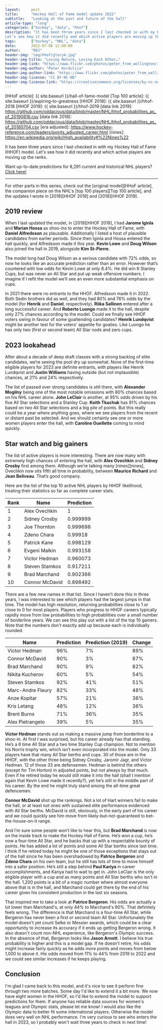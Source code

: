 ```yaml
---
layout:     post
title:      "Hockey Hall of Fame model update 2022"
subtitle:   "Looking at the past and future of the hall"
article-type: "long"
categories: ["hockey", "data", "hhof"]
description: "It has been three years since I last checked in with my Hockey Hall of Fame (HHOF) model.
Let's see how it did recently and which active players are moving up the ranks."
tags:       ["hockey", "NHL", "data"]
date:       2022-07-06 12:00:00
author:     "RDJ"
header-img: "img/hhof/glory4.jpg"
header-img-title: "Loving Nature, Loving Each Other…"
header-img-link: "https://www.flickr.com/photos/peter_from_wellington/15119393337/"
header-img-author: "Peter Kurdulija"
header-img-author-link: "https://www.flickr.com/photos/peter_from_wellington/"
header-img-license: "CC BY-NC-ND"
header-img-license-link: "https://creativecommons.org/licenses/by-nc-nd/2.0/"
---
```


[data link]: https://github.com/oddacious/data/blob/master/NHL/hhof_probabilities_as_of_20220703.csv

[HHoF article]: {{ site.baseurl }}/hall-of-fame-model
[Top 100 article]: {{ site.baseurl }}/aspiring-to-greatness
[HHOF 2018]: {{ site.baseurl }}/hhof-2018
[HHOF 2019]: {{ site.baseurl }}/hhof-2019
[data link 2019]: https://github.com/oddacious/data/blob/master/NHL/hhof_probabilities_as_of_20190816.csv
[data link 2018]: https://github.com/oddacious/data/blob/master/NHL/hhof_probabilities_as_of_20180704.csv
[era adjusted]: https://www.hockey-reference.com/leaders/points_adjusted_career.html
[nines]: https://en.wikipedia.org/wiki/High_availability#%22Nines%22

It has been three years since I last checked in with my Hockey Hall of Fame (HHOF) model. Let's see how it did recently
and which active players are moving up the ranks.

Want up-to-date predictions for 8,291 current and historical NHL players? [Click here!][data link]

---


For other parts in this series, check out the [original model][HHoF article], the companion piece on the NHL's [top 100
players][Top 100 article], and the updates I wrote in [2018][HHOF 2018] and [2019][HHOF 2019].

## 2019 review

When I last updated the model, in [2019][HHOF 2019], I had **Jarome Iginla** and **Marian Hossa** as shoo-ins to enter the Hockey
Hall of Fame, with **Daniel Alfredsson** as plausable. Additionally I listed a host of plausible candidates from earlier periods.
Since then Iginla and Hossa entered the hall quickly, and Alfredsson made it this year. **Kevin Lowe** and **Doug Wilson** also
joined the hall in 2019, alongside **Kim St-Pierre**.

The model long had Doug Wilson as a serious candidate with 72% odds, so now he looks like an accurate prediction rather than an error. However
that’s countered with low odds for Kevin Lowe at only 8.4%. He did win 6 Stanley Cups, but was never an All Star and put up
weak offensive numbers. I imagine if I refit the model we’ll see an even more substantial emphasis on cups.

In 2021 there were no entrants to the HHOF. Alfredsson made it in 2022. Both Sedin brothers did as well, and they had 80%
and 76% odds by the model (for **Henrik** and **Daniel**, respectively). **Riika Sallinen** entered after a long
successful career. And **Roberto Luongo** made it to the hall, despite only 27% chances according to the model. Could we 
finally see HHOF voters swing in favour of some goaltending candidates? **Henrik Lundqvist** might be another test for
the voters' appetite for goalies. Like Luongo he has only two (first or second team) All Star nods and zero cups.

## 2023 lookahead

After about a decade of deep draft classes with a strong backlog of elite candidates, we’re seeing the pool dry up
somewhat. None of the first-time eligible players for 2023 are definite entrants, with players like Henrik Lundqvist and
**Justin Williams** having outside (but not implausible) chances, at 21% and 24% respectively.

The list of passed over strong candidates is still there, with **Alexander Mogilny** being one of the most notable
omissions with 80% chances based on his NHL career alone. **John LeClair** is another, at 95% odds driven by his five All Star selections
and a Stanley Cup. **Keith Tkachuk** has 91% chances based on two All Star selections and a big pile
of points. But this really could be a year where anything goes, where we see players from the recent or distant past be
selected. And we should certainly see one or more women players enter the hall, with **Caroline Ouellette** coming to mind
quickly.

## Star watch and big gainers

The list of active players is more interesting. There are now many with extremely high chances of entering the
hall, with **Alex Ovechkin** and **Sidney Crosby** first among them. Although we’re talking many [nines][nines], Ovechkin now sits
fifth all time in probability, between **Maurice Richard** and **Jean Beliveau**. That’s good company.

Here are the list of the top 10 active NHL players by HHOF likelihood, treating their statistics so far as complete
career stats.

| Rank | Name           | Prediction |
|------|----------------|------------|
| 1    | Alex Ovechkin  | 1          |
| 2    | Sidney Crosby  | 0.999999   |
| 3    | Joe Thornton   | 0.999698   |
| 4    | Zdeno Chara    | 0.99918    |
| 5    | Patrick Kane   | 0.998129   |
| 6    | Evgeni Malkin  | 0.993158   |
| 7    | Victor Hedman  | 0.960073   |
| 8    | Steven Stamkos | 0.917211   |
| 9    | Brad Marchand  | 0.902366   |
| 10   | Connor McDavid | 0.898492   |


There are a few new names in that list. Since I haven’t done this in three years, I was interested to see which players had
the largest jumps in that time. The model has high resolution, returning probabilities close to 1 or close to 0 for most
players. Players who progress to HHOF careers typically rapidly move from low probabilities to high probabilities over a small
number of borderline years. We can see this play out with a list of the top 10 gainers. Note that the numbers don't
exactly add up because each is individually rounded.

| Name              | Prediction | Prediction (2019) | Change |
|-------------------|------------|-------------------|--------|
| Victor Hedman     |        96% |                7% |    89% |
| Connor McDavid    |        90% |                3% |    87% |
| Brad Marchand     |        90% |                9% |    82% |
| Nikita Kucherov   |        60% |                5% |    54% |
| Steven Stamkos    |        92% |               41% |    51% |
| Marc-Andre Fleury |        82% |               33% |    48% |
| Anze Kopitar      |        57% |               21% |    36% |
| Kris Letang       |        48% |               12% |    36% |
| Brent Burns       |        71% |               36% |    35% |
| Alex Pietrangelo  |        39% |                5% |    35% |

**Victor Hedman** stands out as making a massive jump from borderline to a shoo-in. At first I was surprised, but his career already has
that standing. He’s a 6 time All Star and a two time Stanley Cup champion. Not to mention his Norris trophy win, which
isn’t even incorporated into the model. Only 33 players have that many All Star berths and cups. 30 of those are in the
HHOF, with the other three being Sidney Crosby, Jaromir Jagr, and Victor Hedman. 12 of those 33 are defensemen. Hedman
is behind the others (except for Tim Horton) in adjusted points, but not always by that much. Even if he retired today
he would still make it into the hall (shall I mention again that Kevin Lowe made it recently?), yet he’s still in the
middle part of his career. By the end he might truly stand among the all-time great defencemen.

**Connor McDavid** shot up the rankings. Not a lot of Hart winners fail to make the hall, or at least not ones with
sustained elite performance evidenced with All Star berths. McDavid is still, obviously, in the early part of his career and
we could quickly see him move from likely-but-not-guaranteed to bet-the-house-on-it range.

And I’m sure some people won’t like to hear this, but **Brad Marchand** is now on the inside track to make the Hockey Hall
of Fame. He’s won a cup, he’s now a four-time All Star, and he backs that up with a respectable bounty of points. He has added a
lot of points and some All Star berths since last time. I think if he retired today he might be one of those exceptions
that stays out of the hall since he has been overshadowed by **Patrice Bergeron** and **Zdeno Chara** on his own team, but he still
has lots of time to move himself into a safer position. He’s still a step behind **Paul Kariya** in career accomplishments,
and Kariya had to wait to get in. John LeClair is the only eligible player with a cup and as many points and All Star berths who isn't in
the hall. 1,200 points is a bit of a magic number where almost everyone above that is in the hall, and Marchand could get there
by the end of his career given his consistent production in the last six seasons.

That inspired me to take a look at **Patrice Bergeron**. His odds are actually a lot lower than Marchand's, at only 44%
to Marchand's 90%. That definitely feels wrong. The difference is that Marchand is a four-time All Star, while Bergeron
has never been a first or second team All Star. Unfortunately the model doesn't yet count Selke or Messier awards, which
could be a clear opportunity to increase its accuracy if it ends up getting Bergeron wrong. It also doesn't count non-NHL
experience, like Bergeron's Olympic success. In the absence of that, Bergeron looks like **Jason Arnott**. I believe his
true probability is higher and this is a model gap. If he doesn't retire, his odds might increase fairly quickly
as he adds more points and moves from below 1,000 to above it. His odds moved from 11% to 44% from 2019 to 2022 and we could
see similar increases if he keeps playing.

## Conclusion

I'm glad I came back to this model, and it's nice to see it perform fine through two more batches. Some day I'd like to
extend it a bit more. We now have eight women in the HHOF, so I'd like to extend the model to support predictions for
them. If anyone has reliable data sources for women's leagues and Olympic stats, please let me know! I would also like
the Olympic data to better fit some international players. Otherwise the model does very well on NHL performance. I'm
very curious to see who enters the hall in 2023, so I probably won't wait three years to check in next time!
